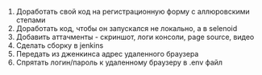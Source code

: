 1. Доработать свой код на регистрационную форму с аллюровскими степами
2. Доработать код, чтобы он запускался не локально, а в selenoid
3. Добавить аттачменты - скриншот, логи консоли, page source, видео
4. Сделать сборку в jenkins
5. Передать из дженкинса адрес удаленного браузера
6. Спрятать логин/пароль к удаленному браузеру в .env файл
